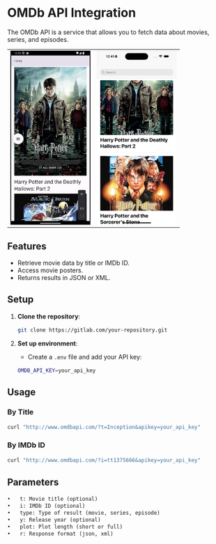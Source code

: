# OMDb API Integration

The OMDb API is a service that allows you to fetch data about movies, series, and episodes.

<table>
  <tr>
    <td><img src="android.png" height="400"></td>
    <td><img src="ios.png" height="400"></td>
  </tr>
</table>

## Features
- Retrieve movie data by title or IMDb ID.
- Access movie posters.
- Returns results in JSON or XML.

## Setup

1. **Clone the repository**:
    ```bash
    git clone https://gitlab.com/your-repository.git
    ```

2. **Set up environment**:
    - Create a `.env` file and add your API key:
    ```bash
    OMDB_API_KEY=your_api_key
    ```

## Usage

### By Title
```bash
curl "http://www.omdbapi.com/?t=Inception&apikey=your_api_key"
```

### By IMDb ID
```bash
curl "http://www.omdbapi.com/?i=tt1375666&apikey=your_api_key"
```

## Parameters
	•	t: Movie title (optional)
	•	i: IMDb ID (optional)
	•	type: Type of result (movie, series, episode)
	•	y: Release year (optional)
	•	plot: Plot length (short or full)
	•	r: Response format (json, xml)

